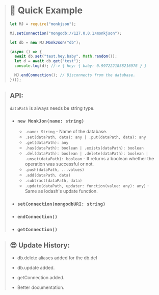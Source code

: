 > # 💨 Quick Example
>
> ```js
> let MJ = require("monkjson");
>
> MJ.setConnection("mongodb://127.0.0.1/monkjson");
>
> let db = new MJ.MonkJson("db");
>
> (async () => {
>   await db.set("test.hey.baby", Math.random());
>   let d = await db.get("test");
>   console.log(d); //-> { hey: { baby: 0.9972221858216976 } }
>
>   MJ.endConnection(); // Disconnects from the database.
> })();
> ```

> ## API:
>
> `dataPath` is always needs be string type.
>
> - ### `new MonkJon(name: string)`
>
>   - `.name: String` - Name of the database.
>   - `.set(dataPath, data): any | .put(dataPath, data): any`
>   - `.get(dataPath): any`
>   - `.has(dataPath): boolean | .exists(dataPath): boolean`
>   - `.del(dataPath): boolean | .delete(dataPath): boolean | .unset(dataPath): boolean` - It returns a boolean whether the operation was successful or not.
>   - `.push(dataPath, ...values)`
>   - `.add(dataPath, data)`
>   - `.subtract(dataPath, data)`
>   - `.update(dataPath, updater: function(value: any): any)` - Same as lodash's update function.
>
> - ### `setConnection(mongodbURI: string)`
> - ### `endConnection()`
> - ### `getConnection()`

> ## 😎 Update History:
>
> - db.delete aliases added for the db.del
>
> - db.update added.
> - getConnection added.
> - Better documentation.
